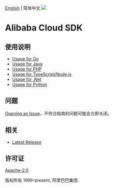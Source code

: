 [English](README.md) | 简体中文
![](https://aliyunsdk-pages.alicdn.com/icons/AlibabaCloud.svg)

# Alibaba Cloud SDK

## 使用说明
 - [Usage for Go](./docs/golang/Usage-CN.md)
 - [Usage for Java](./docs/java/0-Examples-CN.md)
 - [Usage for PHP](./docs/php/0-Examples-CN.md)
 - [Usage for TypeScript/Node.js](./docs/ts/Usage-CN.md)
 - [Usage for .Net](./docs/csharp/0-Examples-CN.md)
 - [Usage for Python](./docs/python/0-Usage-CN.md)

## 问题
[Opening an Issue](https://github.com/aliyun/alibabacloud-sdk/issues/new)，不符合指南的问题可能会立即关闭。

## 相关
* [Latest Release](https://github.com/aliyun/alibabacloud-sdk)

## 许可证
[Apache-2.0](http://www.apache.org/licenses/LICENSE-2.0)

版权所有 1999-present, 阿里巴巴集团.